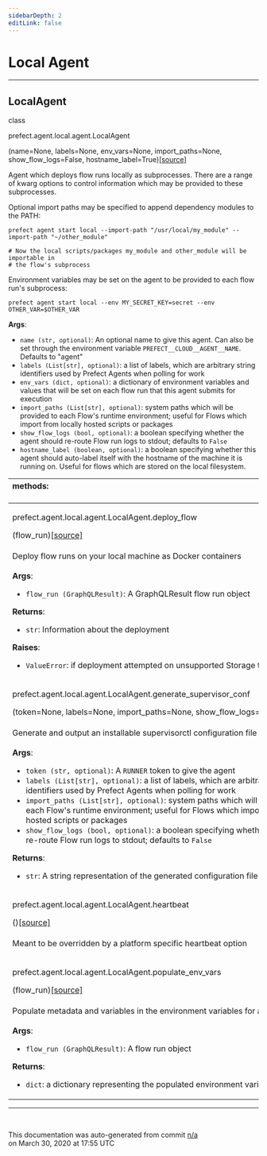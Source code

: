 ```yaml
---
sidebarDepth: 2
editLink: false
---
```

# Local Agent
---
 ## LocalAgent
 <div class='class-sig' id='prefect-agent-local-agent-localagent'><p class="prefect-sig">class </p><p class="prefect-class">prefect.agent.local.agent.LocalAgent</p>(name=None, labels=None, env_vars=None, import_paths=None, show_flow_logs=False, hostname_label=True)<span class="source"><a href="https://github.com/PrefectHQ/prefect/blob/master/src/prefect/agent/local/agent.py#L14">[source]</a></span></div>

Agent which deploys flow runs locally as subprocesses. There are a range of kwarg options to control information which may be provided to these subprocesses.

Optional import paths may be specified to append dependency modules to the PATH: 
```
prefect agent start local --import-path "/usr/local/my_module" --import-path "~/other_module"

# Now the local scripts/packages my_module and other_module will be importable in
# the flow's subprocess

```

Environment variables may be set on the agent to be provided to each flow run's subprocess: 
```
prefect agent start local --env MY_SECRET_KEY=secret --env OTHER_VAR=$OTHER_VAR

```

**Args**:     <ul class="args"><li class="args">`name (str, optional)`: An optional name to give this agent. Can also be set through         the environment variable `PREFECT__CLOUD__AGENT__NAME`. Defaults to "agent"     </li><li class="args">`labels (List[str], optional)`: a list of labels, which are arbitrary string identifiers used by Prefect         Agents when polling for work     </li><li class="args">`env_vars (dict, optional)`: a dictionary of environment variables and values that will be set         on each flow run that this agent submits for execution     </li><li class="args">`import_paths (List[str], optional)`: system paths which will be provided to each Flow's runtime environment;         useful for Flows which import from locally hosted scripts or packages     </li><li class="args">`show_flow_logs (bool, optional)`: a boolean specifying whether the agent should re-route Flow run logs         to stdout; defaults to `False`     </li><li class="args">`hostname_label (boolean, optional)`: a boolean specifying whether this agent should auto-label itself         with the hostname of the machine it is running on.  Useful for flows which are stored on the local         filesystem.</li></ul>

|methods: &nbsp;&nbsp;&nbsp;&nbsp;&nbsp;&nbsp;&nbsp;&nbsp;&nbsp;&nbsp;&nbsp;&nbsp;&nbsp;&nbsp;&nbsp;&nbsp;&nbsp;&nbsp;&nbsp;&nbsp;&nbsp;&nbsp;&nbsp;&nbsp;&nbsp;&nbsp;&nbsp;&nbsp;&nbsp;&nbsp;&nbsp;&nbsp;&nbsp;&nbsp;&nbsp;&nbsp;&nbsp;&nbsp;&nbsp;&nbsp;&nbsp;&nbsp;&nbsp;&nbsp;&nbsp;&nbsp;&nbsp;&nbsp;&nbsp;&nbsp;&nbsp;&nbsp;&nbsp;&nbsp;&nbsp;&nbsp;&nbsp;&nbsp;&nbsp;&nbsp;&nbsp;&nbsp;&nbsp;&nbsp;&nbsp;&nbsp;&nbsp;&nbsp;&nbsp;&nbsp;&nbsp;&nbsp;&nbsp;&nbsp;&nbsp;&nbsp;&nbsp;&nbsp;&nbsp;&nbsp;&nbsp;&nbsp;&nbsp;&nbsp;&nbsp;&nbsp;&nbsp;&nbsp;&nbsp;&nbsp;&nbsp;&nbsp;&nbsp;&nbsp;&nbsp;&nbsp;&nbsp;&nbsp;&nbsp;&nbsp;&nbsp;&nbsp;&nbsp;&nbsp;&nbsp;&nbsp;&nbsp;&nbsp;&nbsp;&nbsp;&nbsp;&nbsp;&nbsp;&nbsp;&nbsp;&nbsp;&nbsp;&nbsp;&nbsp;&nbsp;&nbsp;&nbsp;&nbsp;&nbsp;&nbsp;&nbsp;&nbsp;&nbsp;&nbsp;&nbsp;&nbsp;&nbsp;&nbsp;&nbsp;&nbsp;&nbsp;&nbsp;&nbsp;&nbsp;&nbsp;&nbsp;&nbsp;&nbsp;&nbsp;&nbsp;&nbsp;&nbsp;&nbsp;&nbsp;&nbsp;|
|:----|
 | <div class='method-sig' id='prefect-agent-local-agent-localagent-deploy-flow'><p class="prefect-class">prefect.agent.local.agent.LocalAgent.deploy_flow</p>(flow_run)<span class="source"><a href="https://github.com/PrefectHQ/prefect/blob/master/src/prefect/agent/local/agent.py#L82">[source]</a></span></div>
<p class="methods">Deploy flow runs on your local machine as Docker containers<br><br>**Args**:     <ul class="args"><li class="args">`flow_run (GraphQLResult)`: A GraphQLResult flow run object</li></ul>**Returns**:     <ul class="args"><li class="args">`str`: Information about the deployment</li></ul>**Raises**:     <ul class="args"><li class="args">`ValueError`: if deployment attempted on unsupported Storage type</li></ul></p>|
 | <div class='method-sig' id='prefect-agent-local-agent-localagent-generate-supervisor-conf'><p class="prefect-class">prefect.agent.local.agent.LocalAgent.generate_supervisor_conf</p>(token=None, labels=None, import_paths=None, show_flow_logs=False)<span class="source"><a href="https://github.com/PrefectHQ/prefect/blob/master/src/prefect/agent/local/agent.py#L166">[source]</a></span></div>
<p class="methods">Generate and output an installable supervisorctl configuration file for the agent.<br><br>**Args**:     <ul class="args"><li class="args">`token (str, optional)`: A `RUNNER` token to give the agent     </li><li class="args">`labels (List[str], optional)`: a list of labels, which are arbitrary string         identifiers used by Prefect Agents when polling for work     </li><li class="args">`import_paths (List[str], optional)`: system paths which will be provided to each Flow's runtime environment;         useful for Flows which import from locally hosted scripts or packages     </li><li class="args">`show_flow_logs (bool, optional)`: a boolean specifying whether the agent should re-route Flow run logs         to stdout; defaults to `False`</li></ul>**Returns**:     <ul class="args"><li class="args">`str`: A string representation of the generated configuration file</li></ul></p>|
 | <div class='method-sig' id='prefect-agent-local-agent-localagent-heartbeat'><p class="prefect-class">prefect.agent.local.agent.LocalAgent.heartbeat</p>()<span class="source"><a href="https://github.com/PrefectHQ/prefect/blob/master/src/prefect/agent/local/agent.py#L69">[source]</a></span></div>
<p class="methods">Meant to be overridden by a platform specific heartbeat option</p>|
 | <div class='method-sig' id='prefect-agent-local-agent-localagent-populate-env-vars'><p class="prefect-class">prefect.agent.local.agent.LocalAgent.populate_env_vars</p>(flow_run)<span class="source"><a href="https://github.com/PrefectHQ/prefect/blob/master/src/prefect/agent/local/agent.py#L143">[source]</a></span></div>
<p class="methods">Populate metadata and variables in the environment variables for a flow run<br><br>**Args**:     <ul class="args"><li class="args">`flow_run (GraphQLResult)`: A flow run object</li></ul>**Returns**:     <ul class="args"><li class="args">`dict`: a dictionary representing the populated environment variables</li></ul></p>|

---
<br>


<p class="auto-gen">This documentation was auto-generated from commit <a href='https://github.com/PrefectHQ/prefect/commit/n/a'>n/a</a> </br>on March 30, 2020 at 17:55 UTC</p>